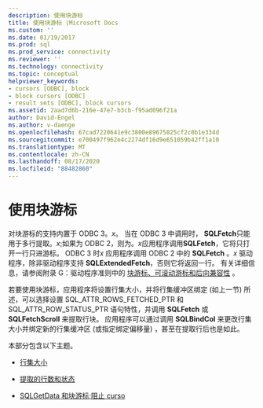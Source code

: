```yaml
---
description: 使用块游标
title: 使用块游标 |Microsoft Docs
ms.custom: ''
ms.date: 01/19/2017
ms.prod: sql
ms.prod_service: connectivity
ms.reviewer: ''
ms.technology: connectivity
ms.topic: conceptual
helpviewer_keywords:
- cursors [ODBC], block
- block cursors [ODBC]
- result sets [ODBC], block cursors
ms.assetid: 2aad7d6b-216e-47e7-b3cb-f95ad096f21a
author: David-Engel
ms.author: v-daenge
ms.openlocfilehash: 67cad7220641e9c3800e89675825cf2c0b1e334d
ms.sourcegitcommit: e700497f962e4c2274df16d9e651059b42ff1a10
ms.translationtype: MT
ms.contentlocale: zh-CN
ms.lasthandoff: 08/17/2020
ms.locfileid: "88482860"
---
```

# <a name="using-block-cursors"></a>使用块游标
对块游标的支持内置于 ODBC 3。*x*。 当在 ODBC 3 中调用时， **SQLFetch**只能用于多行提取。*x*;如果为 ODBC 2，则为。*x*应用程序调用**SQLFetch**，它将只打开一行只进游标。 ODBC 3 时*x* 应用程序调用 ODBC 2 中的 **SQLFetch** 。*x* 驱动程序，除非驱动程序支持 **SQLExtendedFetch**，否则它将返回一行。 有关详细信息，请参阅附录 G：驱动程序准则中的 [块游标、可滚动游标和后向兼容性](../../../odbc/reference/appendixes/block-cursors-scrollable-cursors-and-backward-compatibility.md) 。  
  
 若要使用块游标，应用程序将设置行集大小，并将行集缓冲区绑定 (如上一节) 所述，可以选择设置 SQL_ATTR_ROWS_FETCHED_PTR 和 SQL_ATTR_ROW_STATUS_PTR 语句特性，并调用 **SQLFetch** 或 **SQLFetchScroll** 来提取行块。 应用程序可以通过调用 **SQLBindCol** 来更改行集大小并绑定新的行集缓冲区 (或指定绑定偏移量) ，甚至在提取行后也是如此。  
  
 本部分包含以下主题。  
  
-   [行集大小](../../../odbc/reference/develop-app/rowset-size.md)  
  
-   [提取的行数和状态](../../../odbc/reference/develop-app/number-of-rows-fetched-and-status.md)  
  
-   [SQLGetData 和块游标;阻止 curso](../../../odbc/reference/develop-app/sqlgetdata-and-block-cursors.md)
